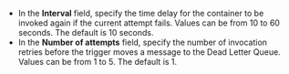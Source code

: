 * In the **Interval** field, specify the time delay for the container to be invoked again if the current attempt fails. Values can be from 10 to 60 seconds. The default is 10 seconds.
* In the **Number of attempts** field, specify the number of invocation retries before the trigger moves a message to the Dead Letter Queue. Values can be from 1 to 5. The default is 1.
